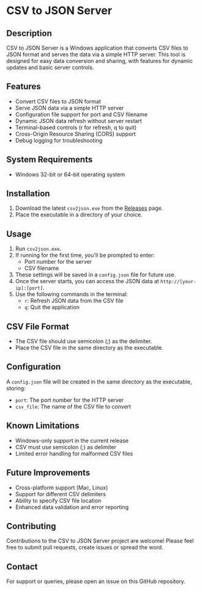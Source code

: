 # CSV to JSON Server

## Description
CSV to JSON Server is a Windows application that converts CSV files to JSON format and serves the data via a simple HTTP server. This tool is designed for easy data conversion and sharing, with features for dynamic updates and basic server controls.

## Features
- Convert CSV files to JSON format
- Serve JSON data via a simple HTTP server
- Configuration file support for port and CSV filename
- Dynamic JSON data refresh without server restart
- Terminal-based controls (r for refresh, q to quit)
- Cross-Origin Resource Sharing (CORS) support
- Debug logging for troubleshooting

## System Requirements
- Windows 32-bit or 64-bit operating system

## Installation
1. Download the latest `csv2json.exe` from the [Releases](https://github.com/yourusername/csv-to-json-server/releases) page.
2. Place the executable in a directory of your choice.

## Usage
1. Run `csv2json.exe`.
2. If running for the first time, you'll be prompted to enter:
   - Port number for the server
   - CSV filename
3. These settings will be saved in a `config.json` file for future use.
4. Once the server starts, you can access the JSON data at `http://[your-ip]:[port]`.
5. Use the following commands in the terminal:
   - `r`: Refresh JSON data from the CSV file
   - `q`: Quit the application

## CSV File Format
- The CSV file should use semicolon (;) as the delimiter.
- Place the CSV file in the same directory as the executable.

## Configuration
A `config.json` file will be created in the same directory as the executable, storing:
- `port`: The port number for the HTTP server
- `csv_file`: The name of the CSV file to convert

## Known Limitations
- Windows-only support in the current release
- CSV must use semicolon (;) as delimiter
- Limited error handling for malformed CSV files

## Future Improvements
- Cross-platform support (Mac, Linux)
- Support for different CSV delimiters
- Ability to specify CSV file location
- Enhanced data validation and error reporting

## Contributing
Contributions to the CSV to JSON Server project are welcome! Please feel free to submit pull requests, create issues or spread the word.


## Contact
For support or queries, please open an issue on this GitHub repository.
